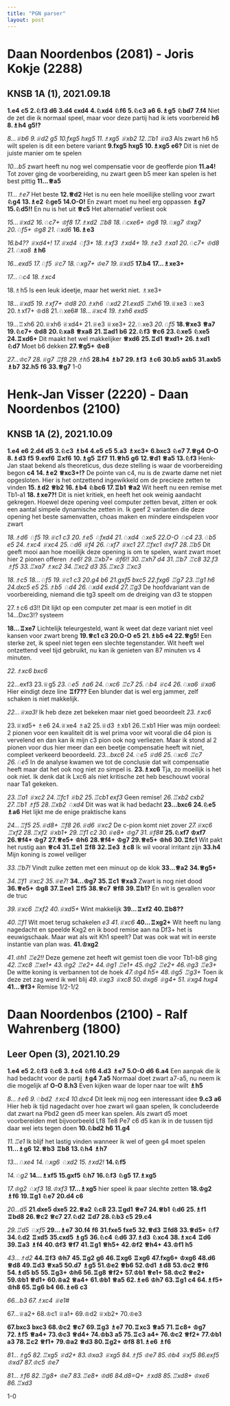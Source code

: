```yaml
---
title: "PGN parser"
layout: post
---
```


# Daan Noordenbos (2081) - Joris Kokje (2288)
## KNSB 1A (1), 2021.09.18
**1.e4** **c5** **2.&#9816;f3** **d6** **3.d4** **cxd4** **4.&#9816;xd4** **&#9816;f6** **5.&#9816;c3** **a6** **6.&#9815;g5** **&#9816;bd7** **7.f4** Niet de zet die ik normaal speel, maar voor deze partij had ik iets voorbereid **h6** **8.&#9815;h4** **g5!?** 

*8...&#9813;b6* *9.&#9813;d2* *g5* *10.fxg5* *hxg5* *11.&#9815;xg5* *&#9813;xb2* *12.&#9814;b1* *&#9813;a3* Als zwart h6 h5 wilt spelen is dit een betere variant 
**9.fxg5** **hxg5** **10.&#9815;xg5** **e6?** Dit is niet de juiste manier om te spelen 

*10...b5* zwart heeft nu nog wel compensatie voor de geofferde pion 
**11.a4!** Tot zover ging de voorbereiding, nu zwart geen b5 meer kan spelen is het best pittig **11...&#9813;a5** 

*11...&#9815;e7* Het beste 
**12.&#9813;d2** Het is nu een hele moeilijke stelling voor zwart **&#9816;g4** **13.&#9815;e2** **&#9816;ge5** **14.O-O!** En zwart moet nu heel erg oppassen **&#9815;g7** **15.&#9816;d5!!** En nu is het uit **&#9813;c5** Het alternatief verliest ook 

*15...&#9813;xd2* *16.&#9816;c7+* *&#9812;f8* *17.&#9815;xd2* *&#9814;b8* *18.&#9816;cxe6+* *&#9812;g8* *19.&#9816;xg7* *&#9812;xg7* *20.&#9816;f5+* *&#9812;g8* *21.&#9816;xd6* 
**16.&#9815;e3** 

*16.b4??* *&#9813;xd4+!* *17.&#9813;xd4* *&#9816;f3+* *18.&#9815;xf3* *&#9815;xd4+* *19.&#9815;e3* *&#9815;xa1* *20.&#9816;c7+* *&#9812;d8* *21.&#9816;xa8* 
**&#9815;h6** 

*16...exd5* *17.&#9816;f5* *&#9813;c7* *18.&#9816;xg7+* *&#9812;e7* *19.&#9813;xd5* 
**17.b4** **17...&#9815;xe3+** 

*17...&#9816;c4* *18.&#9815;xc4* 

18.&#9815;h5 Is een leuk ideetje, maar het werkt niet. &#9815;xe3+ 

*18...&#9813;xd5* *19.&#9815;xf7+* *&#9812;d8* *20.&#9815;xh6* *&#9816;xd2* *21.exd5* *&#9814;xh6* 
19.&#9813;xe3 &#9816;xe3 20.&#9815;xf7+ &#9812;d8 21.&#9816;xe6# 
*18...&#9813;xc4* *19.&#9815;xh6* *exd5* 

19...&#9814;xh6 20.&#9813;xh6 &#9813;xd4+ 21.&#9813;e3 &#9813;xe3+ 22.&#9816;xe3 
*20.&#9816;f5* 
**18.&#9813;xe3** **&#9813;a7** **19.&#9816;c7+** **&#9812;d8** **20.&#9816;xa8** **&#9813;xa8** **21.&#9814;ad1** **b6** **22.&#9816;f3** **&#9813;c6** **23.&#9816;xe5** **&#9816;xe5** **24.&#9814;xd6+** Dit maakt het wel makkelijker **&#9813;xd6** **25.&#9814;d1** **&#9813;xd1+** **26.&#9815;xd1** **&#9816;d7** Moet b6 dekken **27.&#9813;g5+** **&#9812;e8** 

*27...&#9812;c7* *28.&#9813;g7* *&#9814;f8* *29.&#9815;h5* 
**28.h4** **&#9815;b7** **29.&#9815;f3** **&#9815;c6** **30.b5** **axb5** **31.axb5** **&#9815;b7** **32.h5** **f6** **33.&#9813;g7** 
 1-0


# Henk-Jan Visser (2220) - Daan Noordenbos (2100)
## KNSB 1A (2), 2021.10.09
**1.e4** **e6** **2.d4** **d5** **3.&#9816;c3** **&#9815;b4** **4.e5** **c5** **5.a3** **&#9815;xc3+** **6.bxc3** **&#9816;e7** **7.&#9813;g4** **O-O** **8.&#9815;d3** **f5** **9.exf6** **&#9814;xf6** **10.&#9815;g5** **&#9814;f7** **11.&#9813;h5** **g6** **12.&#9813;d1** **&#9813;a5** **13.&#9816;f3** Henk-Jan staat bekend als theoreticus, dus deze stelling is waar de voorbereiding begon **c4** **14.&#9815;e2** **&#9813;xc3+!?** De pointe van c4, nu is de zwarte dame net niet opgesloten. Hier is het ontzettend ingewikkeld om de precieze zetten te vinden **15.&#9815;d2** **&#9813;b2** **16.&#9815;b4** **&#9816;bc6** **17.&#9814;b1** **&#9813;a2** Wit heeft nu een remise met Tb1-a1 **18.&#9815;xe7?!** Dit is niet kritiek, en heeft het ook weinig aandacht gekregen. Hoewel deze opening veel computer zetten bevat, zitten er ook een aantal simpele dynamische zetten in. Ik geef 2 varianten die deze opening het beste samenvatten, choas maken en mindere eindspelen voor zwart 

*18.&#9815;d6* *&#9816;f5* *19.&#9813;c1* *c3* *20.&#9815;e5* *&#9816;fxd4* *21.&#9816;xd4* *&#9816;xe5* *22.O-O* *&#9816;c4* *23.&#9816;b5* *e5* *24.&#9815;xc4* *&#9813;xc4* *25.&#9816;d6* *&#9813;f4* *26.&#9816;xf7* *&#9813;xc1* *27.&#9814;fxc1* *&#9812;xf7* *28.&#9814;b5* Dit geeft mooi aan hoe moeilijk deze opening is om te spelen, want zwart moet hier 2 pionen offeren *&#9815;e6!* *29.&#9814;xb7+* *&#9812;f6!!* *30.&#9814;xh7* *d4* *31.&#9814;b7* *&#9814;c8* *32.f3* *&#9815;f5* *33.&#9814;xa7* *&#9815;xc2* *34.&#9814;xc2* *d3* *35.&#9814;xc3* *&#9814;xc3* 


*18.&#9815;c5* *18...&#9816;f5* *19.&#9813;c1* *c3* *20.g4* *b6* *21.gxf5* *bxc5* *22.fxg6* *&#9814;g7* *23.&#9814;g1* *h6* *24.dxc5* *e5* *25.&#9815;b5* *&#9816;d4* *26.&#9816;xd4* *exd4* *27.&#9814;g3* De hoofdvariant van de voorbereiding, niemand die tg3 speelt om de dreiging van d3 te stoppen 

27.&#9815;c6 d3!! Dit lijkt op een computer zet maar is een motief in dit 14...Dxc3!? systeem 

**18...&#9814;xe7** Lichtelijk teleurgesteld, want ik weet dat deze variant niet veel kansen voor zwart breng **19.&#9813;c1** **c3** **20.O-O** **e5** **21.&#9815;b5** **e4** **22.&#9813;g5!** Een sterke zet, ik speel niet tegen een slechte tegenstander. Wit heeft wel ontzettend veel tijd gebruikt, nu kan ik genieten van 87 minuten vs 4 minuten. 

*22.&#9815;xc6* *bxc6* 

22...exf3 23.&#9813;g5 
*23.&#9816;e5* *&#9815;a6* *24.&#9816;xc6* *&#9814;c7* *25.&#9816;b4* *&#9813;c4* *26.&#9816;xa6* *&#9813;xa6* Hier eindigt deze line 
**&#9814;f7??** Een blunder dat is wel erg jammer, zelf schaken is niet makkelijk. 

*22...&#9813;xa3!* Ik heb deze zet bekeken maar niet goed beoordeelt *23.&#9815;xc6* 

23.&#9813;xd5+ &#9815;e6 24.&#9813;xe4 &#9815;a2 25.&#9813;d3 &#9815;xb1 26.&#9814;xb1 Hier was mijn oordeel: 2 pionen voor een kwaliteit dit is wel prima voor wit vooral die d4 pion is vervelend en dan kan ik mijn c3 pion ook nog verliezen. Maar ik stond al 2 pionen voor dus hier meer dan een beetje compensatie heeft wit niet, compleet verkeerd beoordeeld. 
*23...bxc6* *24.&#9816;e5* *&#9813;d6* *25.&#9816;xc6* *&#9814;c7* *26.&#9816;e5* In de analyse kwamen we tot de conclusie dat wit compensatie heeft maar dat het ook nog niet zo simpel is. 
**23.&#9815;xc6** Tja, zo moeilijk is het ook niet. Ik denk dat ik Lxc6 als niet kritische zet heb beschouwt vooral naar Ta1 gekeken. 

*23.&#9814;a1* *&#9813;xc2* *24.&#9814;fc1* *&#9813;b2* *25.&#9814;cb1* *exf3* Geen remise! *26.&#9814;xb2* *cxb2* *27.&#9814;b1* *&#9815;f5* *28.&#9814;xb2* *&#9816;xd4* Dit was wat ik had bedacht 
**23...bxc6** **24.&#9816;e5** **&#9815;a6** Het lijkt me de enige praktische kans 

*24...&#9814;f5* *25.&#9813;d8+* *&#9814;f8* *26.&#9813;d6* *&#9813;xc2* De c-pion komt niet zover *27.&#9813;xc6* *&#9814;xf2* *28.&#9814;xf2* *&#9813;xb1+* *29.&#9814;f1* *c2* *30.&#9813;e8+* *&#9812;g7* *31.&#9813;f8#* 
**25.&#9816;xf7** **&#9812;xf7** **26.&#9813;f4+** **&#9812;g7** **27.&#9813;e5+** **&#9812;h6** **28.&#9813;f4+** **&#9812;g7** **29.&#9813;e5+** **&#9812;h6** **30.&#9814;fc1** Wit pakt het rustig aan **&#9813;c4** **31.&#9814;e1** **&#9814;f8** **32.&#9814;e3** **&#9815;c8** Ik wil vooral irritant zijn **33.h4** Mijn koning is zowel veiliger 

*33.&#9814;b7!* Vindt zulke zetten met een minuut op de klok 
**33...&#9813;a2** **34.&#9813;g5+** 

*34.&#9814;f1* *&#9813;xc2* *35.&#9813;e7!* 
**34...&#9812;g7** **35.&#9814;c1** **&#9813;xa3** Zwart is nog niet dood **36.&#9813;e5+** **&#9812;g8** **37.&#9814;ee1** **&#9814;f5** **38.&#9813;c7** **&#9813;f8** **39.&#9814;b1?** En wit is gevallen voor de truc 

*39.&#9813;xc6* *&#9814;xf2* *40.&#9813;xd5+* Wint makkelijk 
**39...&#9814;xf2** **40.&#9814;b8??** 

*40.&#9814;f1* Wit moet terug schakelen *e3* *41.&#9813;xc6* 
**40...&#9814;xg2+** Wit heeft nu lang nagedacht en speelde Kxg2 en ik bood remise aan na Df3+ het is eeuwigschaak. Maar wat als wit Kh1 speelt? Dat was ook wat wit in eerste instantie van plan was. **41.&#9812;xg2** 

*41.&#9812;h1* *&#9814;e2!!* Deze gemene zet heeft wit gemist toen die voor Tb1-b8 ging *42.&#9814;xc8* *&#9814;xe1+* *43.&#9812;g2* *&#9814;e2+* *44.&#9812;g1* *&#9814;e1+* *45.&#9812;g2* *&#9814;e2+* *46.&#9812;g3* *&#9814;e3+* De witte koning is verbannen tot de hoek *47.&#9812;g4* *h5+* *48.&#9812;g5* *&#9814;g3+* Toen ik deze zet zag werd ik wel blij *49.&#9813;xg3* *&#9813;xc8* *50.&#9812;xg6* *&#9813;g4+* *51.&#9813;xg4* *hxg4* 
**41...&#9813;f3+** Remise 
 1/2-1/2
 
# Daan Noordenbos (2100) - Ralf Wahrenberg (1800)
## Leer Open (3), 2021.10.29
**1.e4** **e5** **2.&#9816;f3** **&#9816;c6** **3.&#9815;c4** **&#9816;f6** **4.d3** **&#9815;e7** **5.O-O** **d6** **6.a4** Een aanpak die ik had bedacht voor de partij **&#9815;g4** **7.a5** Normaal doet zwart a7-a5, nu neem ik die mogelijk af **O-O** **8.h3** Even kijken waar de loper naar toe wilt **&#9815;h5** 

*8...&#9815;e6* *9.&#9816;bd2* *&#9815;xc4* *10.dxc4* Dit leek mij nog een interessant idee 
**9.c3** **a6** Hier heb ik tijd nagedacht over hoe zwart wil gaan spelen, Ik concludeerde dat zwart na Pbd2 geen d5 meer kan spelen. Als zwart d5 moet voorbereiden met bijvoorbeeld Lf8 Te8 Pe7 c6 d5 kan ik in de tussen tijd daar wel iets tegen doen **10.&#9816;bd2** **h6** **11.g4** 

*11.&#9814;e1* Ik blijf het lastig vinden wanneer ik wel of geen g4 moet spelen 
**11...&#9815;g6** **12.&#9813;b3** **&#9814;b8** **13.&#9816;h4** **&#9815;h7** 

*13...&#9816;xe4* *14.&#9816;xg6* *&#9816;xd2* *15.&#9815;xd2!* 
**14.&#9816;f5** 

*14.&#9816;g2* 
**14...&#9815;xf5** **15.gxf5** **&#9816;h7** **16.&#9816;f3** **&#9816;g5** **17.&#9815;xg5** 

*17.&#9812;g2* *&#9816;xf3* *18.&#9812;xf3* 
**17...&#9815;xg5** hier speel ik paar slechte zetten **18.&#9812;g2** **&#9815;f6** **19.&#9814;g1** **&#9816;e7** **20.d4** **c6** 

*20...d5* 
**21.dxe5** **dxe5** **22.&#9813;a2** **&#9816;c8** **23.&#9814;gd1** **&#9813;e7** **24.&#9813;b1** **&#9816;d6** **25.&#9815;f1** **&#9814;bd8** **26.&#9813;c2** **&#9813;c7** **27.&#9816;d2** **&#9814;d7** **28.&#9816;b3** **c5** **29.c4** 

*29.&#9814;d5* *&#9816;xf5* 
**29...&#9815;e7** **30.f4** **f6** **31.fxe5** **fxe5** **32.&#9813;d3** **&#9814;fd8** **33.&#9813;d5+** **&#9816;f7** **34.&#9816;d2** **&#9814;xd5** **35.cxd5** **&#9815;g5** **36.&#9816;c4** **&#9816;d6** **37.&#9815;d3** **&#9816;xc4** **38.&#9815;xc4** **&#9814;d6** **39.&#9814;a3** **&#9815;f4** **40.&#9812;f3** **&#9813;f7** **41.&#9814;g1** **&#9813;h5+** **42.&#9812;f2** **&#9813;h4+** **43.&#9812;f1** **h5** 

*43...&#9815;d2* 
**44.&#9814;f3** **&#9812;h7** **45.&#9814;g2** **g6** **46.&#9814;xg6** **&#9814;xg6** **47.fxg6+** **&#9812;xg6** **48.d6** **&#9813;d8** **49.&#9814;d3** **&#9813;xa5** **50.d7** **&#9815;g5** **51.&#9812;e2** **&#9813;b6** **52.&#9812;d1** **&#9815;d8** **53.&#9812;c2** **&#9813;f6** **54.&#9815;d5** **b5** **55.&#9814;g3+** **&#9812;h6** **56.&#9814;g8** **&#9813;f2+** **57.&#9812;b1** **&#9813;e1+** **58.&#9812;c2** **&#9813;e2+** **59.&#9812;b1** **&#9813;d1+** **60.&#9812;a2** **&#9813;a4+** **61.&#9812;b1** **&#9813;a5** **62.&#9815;e6** **&#9812;h7** **63.&#9814;g1** **c4** **64.&#9815;f5+** **&#9812;h8** **65.&#9814;g6** **b4** **66.&#9815;e6** **c3** 

*66...b3* *67.&#9815;xc4* *&#9813;e1#* 

67...&#9813;a2+ 68.&#9812;c1 &#9813;a1+ 69.&#9812;d2 &#9813;xb2+ 70.&#9812;e3 

**67.bxc3** **bxc3** **68.&#9812;c2** **&#9813;c7** **69.&#9814;g3** **&#9815;e7** **70.&#9814;xc3** **&#9813;a5** **71.&#9814;c8+** **&#9812;g7** **72.&#9815;f5** **&#9813;a4+** **73.&#9812;c3** **&#9813;d4+** **74.&#9812;b3** **a5** **75.&#9814;c3** **a4+** **76.&#9812;c2** **&#9813;f2+** **77.&#9812;b1** **a3** **78.&#9814;c2** **&#9813;f1+** **79.&#9812;a2** **&#9813;d3** **80.&#9814;g2+** **&#9812;f8** **81.&#9815;e6** **&#9815;f6** 

*81...&#9815;g5* *82.&#9814;xg5* *&#9813;d2+* *83.&#9812;xa3* *&#9813;xg5* *84.&#9815;f5* *&#9812;e7* *85.&#9812;b4* *&#9813;xf5* *86.exf5* *&#9812;xd7* *87.&#9812;c5* *&#9812;e7* 


*81...&#9815;f6* *82.&#9814;g8+* *&#9812;e7* *83.&#9814;e8+* *&#9812;d6* *84.d8=Q+* *&#9815;xd8* *85.&#9814;xd8+* *&#9812;xe6* *86.&#9814;xd3* 

 1-0
